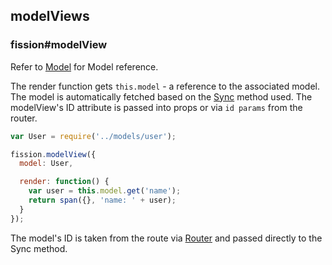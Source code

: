 ## modelViews
### fission#modelView

Refer to [Model](model.md) for Model reference.

The render function gets `this.model` - a reference to the associated model.
The model is automatically fetched based on the [Sync](sync.md) method used.
The modelView's ID attribute is passed into props or via `id params` from the router.

```js
var User = require('../models/user');

fission.modelView({
  model: User,

  render: function() {
    var user = this.model.get('name');
    return span({}, 'name: ' + user);
  }
});

```


The model's ID is taken from the route via [Router](router.md) and passed directly to the Sync method.

